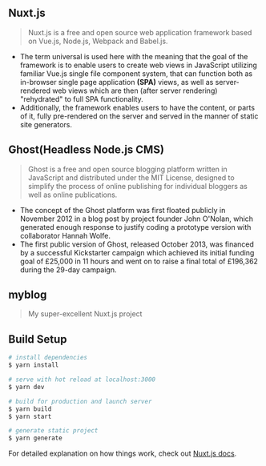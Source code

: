 ## Nuxt.js
> Nuxt.js is a free and open source web application framework based on Vue.js, Node.js, Webpack and Babel.js.  

* The term universal is used here with the meaning that the goal of the framework is to enable users to create web views in JavaScript utilizing familiar Vue.js single file component system, that can function both as in-browser single page application **(SPA)** views, as well as server-rendered web views which are then (after server rendering) "rehydrated" to full SPA functionality. 
* Additionally, the framework enables users to have the content, or parts of it, fully pre-rendered on the server and served in the manner of static site generators.

## Ghost(Headless Node.js CMS)
> Ghost is a free and open source blogging platform written in JavaScript and distributed under the MIT License, designed to simplify the process of online publishing for individual bloggers as well as online publications.

* The concept of the Ghost platform was first floated publicly in November 2012 in a blog post by project founder John O'Nolan, which generated enough response to justify coding a prototype version with collaborator Hannah Wolfe.
* The first public version of Ghost, released October 2013, was financed by a successful Kickstarter campaign which achieved its initial funding goal of £25,000 in 11 hours and went on to raise a final total of £196,362 during the 29-day campaign.


## myblog


> My super-excellent Nuxt.js project

## Build Setup

``` bash
# install dependencies
$ yarn install

# serve with hot reload at localhost:3000
$ yarn dev

# build for production and launch server
$ yarn build
$ yarn start

# generate static project
$ yarn generate
```

For detailed explanation on how things work, check out [Nuxt.js docs](https://nuxtjs.org).
